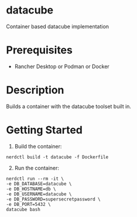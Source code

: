# datacube
Container based datacube implementation

# Prerequisites
- Rancher Desktop or Podman or Docker

# Description
Builds a container with the datacube toolset built in.

# Getting Started
1. Build the container:
```Shell
nerdctl build -t datacube -f Dockerfile
```
2. Run the container:
```Shell
nerdctl run --rm -it \
-e DB_DATABASE=datacube \
-e DB_HOSTNAME=db \
-e DB_USERNAME=datacube \
-e DB_PASSWORD=supersecretpassword \
-e DB_PORT=5432 \
datacube bash
```